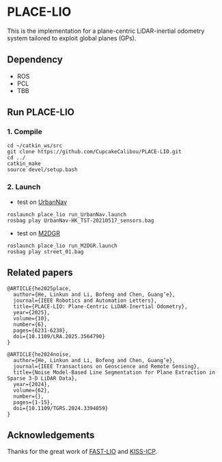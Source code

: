# PLACE-LIO
This is the implementation for a plane-centric LiDAR-inertial odometry system tailored to exploit global planes (GPs).

## Dependency
* ROS
* PCL
* TBB

## Run PLACE-LIO
### 1. Compile
```
cd ~/catkin_ws/src
git clone https://github.com/CupcakeCalibou/PLACE-LIO.git
cd ../
catkin_make
source devel/setup.bash
``` 
### 2. Launch
* test on [UrbanNav](https://github.com/IPNL-POLYU/UrbanNavDataset)
```
roslaunch place_lio run_UrbanNav.launch
rosbag play UrbanNav-HK_TST-20210517_sensors.bag
```
* test on [M2DGR](https://github.com/SJTU-ViSYS/M2DGR)
```
roslaunch place_lio run_M2DGR.launch
rosbag play street_01.bag
``` 

## Related papers
```
@ARTICLE{he2025place,
  author={He, Linkun and Li, Bofeng and Chen, Guang’e},
  journal={IEEE Robotics and Automation Letters}, 
  title={PLACE-LIO: Plane-Centric LiDAR-Inertial Odometry}, 
  year={2025},
  volume={10},
  number={6},
  pages={6231-6238},
  doi={10.1109/LRA.2025.3564790}
}

@ARTICLE{he2024noise,
  author={He, Linkun and Li, Bofeng and Chen, Guang’e},
  journal={IEEE Transactions on Geoscience and Remote Sensing}, 
  title={Noise Model-Based Line Segmentation for Plane Extraction in Sparse 3-D LiDAR Data}, 
  year={2024},
  volume={62},
  number={},
  pages={1-15},
  doi={10.1109/TGRS.2024.3394059}
}
```

## Acknowledgements
Thanks for the great work of [FAST-LIO](https://github.com/hku-mars/FAST_LIO) and [KISS-ICP](https://github.com/PRBonn/kiss-icp).
